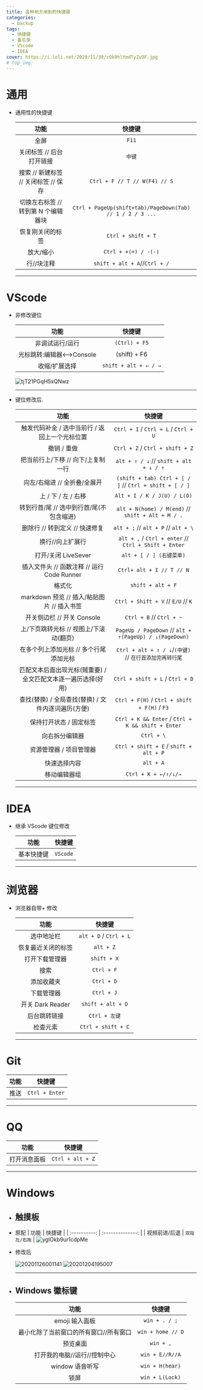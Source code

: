 ```yaml
---
title: 各种地方用到的快捷键
categories:
  - backup
tags:
  - 快捷键
  - 备忘录
  - VScode
  - IDEA
cover: https://i.loli.net/2020/11/30/cOk9hlYmdTyZvDF.jpg
# top_img:
---
```


<!--
 * @Author: Weidows
 * @Date: 2020-11-24 22:33:53
 * @LastEditors: Weidows
 * @LastEditTime: 2020-12-12 22:04:43
 * @FilePath: \Weidowsd:\Game\Demo\Github\Blog-private\source\_posts\backup\快捷键.md
 * @Description:
-->

# 通用

- 通用性的快捷键

  |                 功能                 |                          快捷键                           |
  | :----------------------------------: | :-------------------------------------------------------: |
  |                 全屏                 |                           `F11`                           |
  |       关闭标签 // 后台打开链接       |                          `中键`                           |
  | 搜索 // 新建标签 // 关闭标签 // 保存 |               `Ctrl + F // T // W(F4) // S`               |
  | 切换左右标签 // 转到第 N 个编辑器块  | `Ctrl + PageUp(shift+tab)/PageDown(Tab) // 1 / 2 / 3 ...` |
  |           恢复刚关闭的标签           |                    `Ctrl + shift + T`                     |
  |              放大/缩小               |                   `Ctrl + +(=) / -(-)`                    |
  |              行//块注释              |               `shift + alt + A`//`Ctrl + /`               |

  ***

# VScode

- 非修改键位

  |            功能            |        快捷键         |
  | :------------------------: | :-------------------: |
  |      非调试运行/运行       |     `(Ctrl) + F5`     |
  | 光标跳转:编辑器<-->Console |     (shift) + F6      |
  |       收缩/扩展选择        | `shift + alt + ← / →` |

  ![tjT21PGqH5xQNwz](https://i.loli.net/2020/11/30/dADwqUKR2WHoTan.jpg)

  ***

- 键位修改后.

  |                             功能                              |                         快捷键                          |
  | :-----------------------------------------------------------: | :-----------------------------------------------------: |
  |        触发代码补全 / 选中当前行 / 返回上一个光标位置         |          `Ctrl + I` / `Ctrl + L` / `Ctrl + U`           |
  |                          撤销 / 重做                          |             `Ctrl + Z` / `Ctrl + shift + Z`             |
  |              把当前行上/下移 // 向下/上复制一行               |         `alt + ↑ / ↓` // `shift + alt + ↓ / ↑`          |
  |                 向左/右缩进 // 全折叠/全展开                  | `(shift + tab) Ctrl + [ / ]` // `Ctrl + shift + [ / ]`  |
  |                      上 / 下 / 左 / 右移                      |               `Alt + I / K / J(U) / L(O)`               |
  |           转到行首/尾 // 选中到行首/尾(不包含缩进)            |    `alt + N(home) / M(end)` // `shift + Alt + M / .`    |
  |                删除行 // 转到定义 // 快速修复                 |           `alt + ;` // `alt + P` // `alt + \`           |
  |                       换行//向上扩展行                        |  `alt + ,` / `Ctrl + enter` // `Ctrl + Shift + Enter`   |
  |                      打开/关闭 LiveSever                      |                `alt + [ / ] (右键菜单)`                 |
  |          插入文件头 // 函数注释 // 运行 Code Runner           |                `Ctrl+ alt + I // T // N`                |
  |                            格式化                             |                    `shift + alt + F`                    |
  |          markdown 预览 // 插入/粘贴图片 // 插入书签           |           `Ctrl + Shift + V` // `E/U` // `K`            |
  |                  开关侧边栏 // 开关 Console                   |                `Ctrl + B` // `Ctrl + ~`                 |
  |            上/下页跳转光标 // 视图上/下滚动(翻页)             | `PageUp / PageDown` // `alt + ↑(PageUp) / ↓(PageDown)`  |
  |            在多个列上添加光标 // 多个行尾添加光标             | `Ctrl + alt + ↑ / ↓`/`(中键)` // `在行首添加完再转行尾` |
  | 匹配文本后面出现光标(贼重要) / 全文匹配文本逐一遍历选择(好用) |             `Ctrl + shift + L` / `Ctrl + D`             |
  |      查找(替换) / 全局查找(替换) / 文件内逐词遍历(方便)       |      `Ctrl + F(H)` / `Ctrl + shift + F(H)` / `F3`       |
  |                    保持打开状态 / 固定标签                    |    `Ctrl + K && Enter` / `Ctrl + K && shift + Enter`    |
  |                        向右拆分编辑器                         |                       `Ctrl + \`                        |
  |                    资源管理器 / 项目管理器                    |         `Ctrl + shift + E` / `shift + alt + P`          |
  |                         快速选择内容                          |                        `alt + A`                        |
  |                         移动编辑器组                          |                  `Ctrl + K + ←/↑/↓/→`                   |

  ***

# IDEA

- 继承 VScode 键位修改

  |    功能    |  快捷键  |
  | :--------: | :------: |
  | 基本快捷键 | `VScode` |

  ***

# 浏览器

- 浏览器自带+ 修改

  |        功能        |         快捷键         |
  | :----------------: | :--------------------: |
  |     选中地址栏     | `alt + D` / `Ctrl + L` |
  | 恢复最近关闭的标签 |       `alt + Z`        |
  |   打开下载管理器   |      `shift + X`       |
  |        搜索        |       `Ctrl + F`       |
  |     添加收藏夹     |       `Ctrl + D`       |
  |     下载管理器     |       `Ctrl + J`       |
  |  开关 Dark Reader  |   `shift + alt + D`    |
  |    后台跳转链接    |     `Ctrl + 左键`      |
  |      检查元素      |   `Ctrl + shift + C`   |

  ***

# Git

| 功能 |     快捷键     |
| :--: | :------------: |
| 推送 | `Ctrl + Enter` |

---

# QQ

|     功能     |      快捷键      |
| :----------: | :--------------: |
| 打开消息面板 | `Ctrl + alt + Z` |

---

# Windows

- ## 触摸板
- 原配
  | 功能 | 快捷键 |
  | :----------: | :--------------: |
  | 视频前进/后退 | `双指左/右拖` |
  ![ygIOkb9ur1cdpMe](https://i.loli.net/2020/11/30/q6tg4mwoeWrAbaV.jpg)

- 修改后

  ![20201126001141](https://i.loli.net/2020/11/30/onupPyGTtkwQaAL.jpg)
  <img src="https://i.loli.net/2020/12/04/CMPJHe5SGBhXsN2.png" alt="20201204195007" />

  ***

- ## Windows 徽标键
  |                  功能                  |      快捷键       |
  | :------------------------------------: | :---------------: |
  |             emoji 输入面板             |   `win + . / ;`   |
  | 最小化除了当前窗口的所有窗口//所有窗口 | `win + home // D` |
  |                预览桌面                |     `win + ,`     |
  |      打开我的电脑//运行//控制中心      |  `win + E//R//A`  |
  |            window 语音听写             |  `win + H(hear)`  |
  |                  锁屏                  |  `win + L(Lock)`  |
